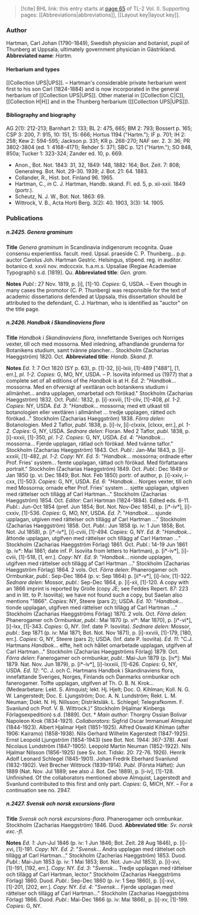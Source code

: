 > [!cite] BHL link: this entry starts at [page 65](https://www.biodiversitylibrary.org/page/33068307) of TL-2 Vol. II.
> Supporting pages: [[Abbreviations|abbreviations]], [[Layout key|layout key]].

### Author

Hartman, Carl Johan (1790-1849), Swedish physician and botanist, pupil of Thunberg at Uppsala, ultimately government physician in Gästrikland. 
**Abbreviated name**: *Hartm.*

#### Herbarium and types

[[Collection UPS|UPS]]. – Hartman's considerable private herbarium went first to his son Carl (1824-1884) and is now incorporated in the general herbarium of [[Collection UPS|UPS]]. Other material in [[Collection C|C]], [[Collection H|H]] and in the Thunberg herbarium ([[Collection UPS|UPS]]).

#### Bibliography and biography

AG 2(1): 212-213; Barnhart 2: 133; BL 2: 475, 665; BM 2: 793; Bossert p. 165; CSP 3: 200, 7: 915, 10: 151, 15: 666; Hortus 1194 ("Hartm."); IF p. 701; IH 2: 258; Kew 2: 594-595; Jackson p. 331; KR p. 268-270; NAF ser. 2. 3: 36; PR 3802-3804 (ed. 1: 4168-4171); Rehder 5: 371; SBC p. 121 ("Hartm."); SO 848, 850a; Tucker 1: 323-324; Zander ed. 10, p. 669.
- Anon., Bot. Not. 1843: 31, 32, 1849: 148, 1882: 164; Bot. Zeit. 7: 808; Generalreg. Bot. Not. 29-30. 1939; J. Bot. 21: 64. 1883.
- Collander, R., Hist. bot. Finland 96. 1965.
- Hartman, C., *in* C. J. Hartman, Handb. skand. Fl. ed. 5, p. xii-xxii. 1849 (portr.).
- Scheutz, N. J. W., Bot. Not. 1863: 69.
- Wittrock, V. B., Acta Horti Berg. 3(2): 40. 1903, 3(3): 14. 1905.

### Publications

##### n.2425. Genera graminum

**Title**
*Genera graminum* in Scandinavia indigenorum recognita. Quae consensu experientiss. facult. med. Upsal. praeside C. P. Thunberg... p.p. auctor Carolus Joh. Hartman Gestric. Helsingus, stipend. reg. in auditor. botanico d. xxvii nov. mdcccxix. h.a.m.s. Upsaliae (Regiae Academiae Typographi) s.d. \[1819\]. Qu.
**Abbreviated title**: *Gen. gram.*

**Notes**
*Publ*.: 27 Nov. 1819, p. \[i\], \[1\]-10. *Copies*: G, USDA. – Even though in many cases the promotor (C. P. Thunberg) was responsible for the text of academic dissertations defended at Uppsala, this dissertation should be attributed to the defendant, C. J. Hartman, who is identified as "auctor" on the title page.

##### n.2426. Handbok i Skandinaviens flora

**Title**
*Handbok i Skandinaviens flora*, innefettande Sveriges och Norriges vexter, till och med mossorna. Med inledning, afhandlande grunderna for Botanikens studium, samt tvänne plancher... Stockholm (Zacharias Haeggström) 1820. Oct.
**Abbreviated title**: *Handb. Skand. fl.*

**Notes**
*Ed. 1*: 7 Oct 1820 (SY p. 63), p. \[1\]-32, \[i\]-lxiii, \[1\]-489 \["488"\], \[1, err.\], *pl. 1-2. Copies*: G, MO, NY, USDA. – P. Isoviita informed us (1977) that a complete set of all editions of the *Handbok* is at H.
*Ed. 2*: "*Handbok*... mossorna. Med en öfversigt af vextläran och botanikens studium i allmänhet... andra upplagen, omarbetad och förökad." Stockholm (Zacharias Haeggström) 1832. Oct.
*Publ*.: 1832, p. \[i\]-xxviii, \[1\]-cliv, \[1\]-408, *pl. 1-2. Copies*: NY, USDA.
*Ed. 3*: "*Handbok*... mossorna; med ett utkast till botanologien eller vextlären i allmänhet ... tredje upplagen, rätted och förökad..." Stockholm (Zacharias Haeggström) 1838.
*Förra delen*: Botanologien. Med 2 Taflor, *publ*. 1838, p. \[i\]-iv, \[i\]-clxxix, \[clxxx, err.\], *pl. 1-2. Copies*: G, NY, USDA.
*Sednare delen*: Floran. Med 2 Taflor, *publ*. 1838, p. \[i\]-xxxii, \[1\]-350, *pl. 1-2. Copies*: G, NY, USDA.
*Ed. 4*: "*Handbok*... mossorna... Fjerde upplagan, rätlad och förökad. Med tvänne taflor." Stockholm (Zacharias Haeggström) 1843. Oct.
*Publ*.: Jan-Mai 1843, p. \[i\]-xxxiii, \[1\]-482, *pl. 1-2. Copy*: NY.
*Ed. 5*: "*Handbok*... mossorna; ordnade efter Prof. Fries' system... femte upplagan, rättad och förökad. Med författarans portrait." Stockholm (Zacharias Haeggström) 1849. Oct.
*Publ*.: Dec 1849 or Jan 1850 (p. vi: Dec 1849; Bot. Not. Feb 1850) portr. of author, p. \[i\]-xxiv, i-cxx, \[1\]-503. *Copies*: G, NY, USDA.
*Ed. 6*: "*Handbok*... Norges vexter, till och med Mossorna; ornade efter Prof. Fries' system ... sjette upplagan, utgiven med rättelser och tillägg af Carl Hartman..." Stockholm (Zacharias Haeggström) 1854. Oct.
*Editor*: Carl Hartman (1824-1884). Edited eds. 6-11.
*Publ*.: Jun-Oct 1854 (pref. Jun 1854; Bot. Not. Nov-Dec 1854), p. \[i\*-iv\*\], \[i\]-cxxiv, \[1\]-536. *Copies*: G, MO, NY, USDA.
*Ed. 7*: "*Handbok*.... sjunde upplagan, utgiven med rättelser och tillägg af Carl Hartman ..." Stockholm (Zacharias Haeggström) 1858. Oct.
*Publ*.: Jun 1858 (p. iv: 1 Jun 1858; Bot. Not. Jul 1858), p. \[i\*-iv\*\], \[i\]-cviii, \[1\]-494. *Copies*: G, NY.
*Ed. 8*: "*Handbok*... åttonde upplagan, utgifven med rättelser och tillägg af Carl Hartman ..." Stockholm (Zacharias Haeggström Förlag) 1861. Oct.
*Publ*.: 14-19 Jun 1861 (p. iv\*: Mai 1861; date inf. P. Isoviita from letters to Hartman), p. \[i\*-iv\*\], \[i\]-cviii, \[1\]-518, \[1, err.\]. *Copy*: NY.
*Ed. 9*: "*Handbok*... nionde upplagen, utgifven med rättelser och tillägg af Carl Hartman ..." Stockholm (Zacharias Haeggström Förlag) 1864. 2 vols. Oct.
*Förra delen*: Phanerogamer och Ormbunkar, *publ*.: Sep-Dec 1864 (p. v: Sep 1864) p. \[ii\*-v\*\], \[i\]-lxiv, \[1\]-322.
*Sednare delen*: Mossor, *publ*.: Sep-Dec 1864, p. \[i\]-xii, \[1\]-120. A copy with an 1866 imprint is reported by Grolle (copy JE; see Feddes Repert. 87: 223 and in litt. to P. Isoviita); we have not found such a copy, but Saelan also mentions "1866".
*Copies*: NY, Steere (pars 2); USDA.
*Ed. 10*: "*Handbok*... tionde upplagan, utgifven med rättelser och tillägg af Carl Hartman ..." Stockholm (Zacharias Haeggströms Förlag) 1870. 2 vols. Oct.
*Förra delen*: Phanerogamer och Ormbunkar, *publ*.: Mai 1870 (p. vi\*: Mar 1870), p. \[i\*-vi\*\], \[i\]-lxx, \[1\]-343. *Copies*: G, NY. (Inf. date P. Isoviita).
*Sednare delen*: Mossor, *publ*.: Sep 1871 (p. iv: Mai 1871; Bot. Not. Nov 1871), p. \[i\]-xxviii, \[1\]-179, \[180, err.\]. *Copies*: G, NY, Steere (pars 2); USDA. (Inf. date P. Isoviita).
*Ed. 11*: "C.J. Hartmans *Handbok*... elfte, helt och hållet omarbetade upplagan, utgifven af Carl Hartman..." Stockholm (Zacharias Haeggströms Förlag) 1879. Oct.
*Förra delen*: Fanerogamer och ormbunkar, *publ*.: Mai-Jun 1879 (p. \[iv\*\]: Mai 1879. Nat. Nov. Jun 1879), p. \[i\*-iv\*\], \[i\]-lxxxiii, \[1\]-626. *Copies*: G, NY, USDA.
*Ed. 12*: "C. J. och C. Hartmans Handbok i Skandinaviens flora, innefattande Sveriges, Norges, Finlands och Danmarks ormbunkar och fanerogamer. Tolfte upplagan, utgifven af Th. O. B. N. Krok... (Medearbetare: Lekt. S. Almquist; lekt. Hj. Hjelt; Doc. O. Kihlman; Koll. N. G. W. Langerstedt; Doc. E. Ljungström; Doc. A. N. Lundström; Rekt. L. M. Neuman; Dokt. N. Hj. Nillsson; Distriktsläk. L. Schlegel; Telegrafkomm. F. Svanlund och Prof. V. B. Wittrock.)" Stockholm (Hjalmar Kinbergs Förlagsexpedition) s.d. \[1889\]. Oct. †
*Main author*: Thorgny Ossian Bolivar Napoleon Krok (1834-1921).
*Collaborators*: Sigfrid Oscar Immanuel Almquist (1844-1923). Albert Hjalmar Hjelt (1851-1925). Alfred Oswald Kihlman (after 1906: Kairamo) (1858-1938). Nils Gerhard Wilhelm Kagerstedt (1847-1925). Ernst Leopold Ljungström (1854-1943) (see Bot. Not. 1944: 367-378). Axel Nicolaus Lundström (1847-1905). Leopold Martin Neuman (1852-1922). Nils Hjalmar Nilsson (1856-1925) (see Sv. bot. Tidskr. 20: 72-76. 1926). Henrik Adolf Leonard Schlegel (1845-1901). Johan Fredrik Eberhard Svanlund (1832-1902). Veit Brecher Wittrock (1839-1914).
*Publ*. (Första Häftet): Jun 1889 (Nat. Nov. Jul 1889; see also J. Bot. Dec 1889), p. \[i-iv\], \[1\]-128. Unfinished. Of the collaborators mentioned above Almquist, Lagerstedt and Svanlund contributed to this first and only part. *Copies*: G, MICH, NY. – For a continuation see no. 2947.

##### n.2427. Svensk och norsk excursions-flora

**Title**
*Svensk och norsk excursions-flora*. Phanerogamer och ormbunkar. Stockholm (Zacharias Haeggström) 1846. Duod.
**Abbreviated title**: *Sv. norsk exc.-fl.*

**Notes**
*Ed. 1*: Jun-Jul 1846 (p. iv: 1 Jun 1846; Bot. Zeit. 28 Aug 1846), p. \[i\]-xvi, \[1\]-191. *Copy*: NY.
*Ed. 2*: "*Svensk*... Andra upplagan med rättelset och tillägg af Carl Hartman..." Stockholm (Zacherias Haeggström) 1853. Duod. *Publ*.: Mai-Jun 1853 (p. iv: 1 Mai 1853; Bot. Not. Jun-Jul 1853), p. \[i\]-xvi, \[1\]-191, \[192, err.\]. *Copy*: NY.
*Ed. 3*: "*Svensk*... Tredje upplagan med rättelser och tillägg af Carl Hartman, lector." Stockholm (Zacharias Haeggströms Förlag) 1860. Duod. *Publ*.: Sep-Dec 1860 (p. iv: 1 Sep 1860), p. \[i\]-xvi, \[1\]-201, \[202, err.\]. *Copy*: NY.
*Ed. 4*: "*Svensk*... Fjerde upplagan med rättelser och tillägg af Carl Hartman..." Stockholm (Zacharias Haeggströms Förlag) 1866. Duod. *Publ*.: Mai-Dec 1866 (p. iv: Mai 1866), p. \[i\]-xv, \[1\]-199. *Copies*: G, NY.

